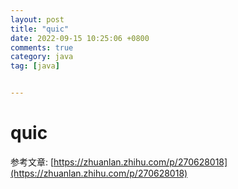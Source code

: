 ```yaml
---
layout: post
title: "quic"
date: 2022-09-15 10:25:06 +0800
comments: true
category: java
tag: [java]


---
```


# quic



参考文章: [https://zhuanlan.zhihu.com/p/270628018](https://zhuanlan.zhihu.com/p/270628018)


